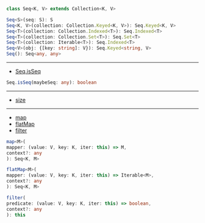 ```ts
class Seq<K, V> extends Collection<K, V>
```

```ts
Seq<S>(seq: S): S
Seq<K, V>(collection: Collection.Keyed<K, V>): Seq.Keyed<K, V>
Seq<T>(collection: Collection.Indexed<T>): Seq.Indexed<T>
Seq<T>(collection: Collection.Set<T>): Seq.Set<T>
Seq<T>(collection: Iterable<T>): Seq.Indexed<T>
Seq<V>(obj: {[key: string]: V}): Seq.Keyed<string, V>
Seq(): Seq<any, any>
```

---

- [Seq.isSeq](https://facebook.github.io/immutable-js/docs/#/Seq/isSeq)

```ts
Seq.isSeq(maybeSeq: any): boolean
```

---

- [size](https://facebook.github.io/immutable-js/docs/#/Seq/size)

---

- [map](https://facebook.github.io/immutable-js/docs/#/Seq/map)
- [flatMap](https://facebook.github.io/immutable-js/docs/#/Seq/flatMap)
- [filter](https://facebook.github.io/immutable-js/docs/#/Seq/filter)

```ts
map<M>(
mapper: (value: V, key: K, iter: this) => M,
context?: any
): Seq<K, M>
```

```ts
flatMap<M>(
mapper: (value: V, key: K, iter: this) => Iterable<M>,
context?: any
): Seq<K, M>
```

```ts
filter(
predicate: (value: V, key: K, iter: this) => boolean,
context?: any
): this
```
